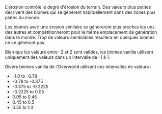 L'érosion contrôle le degré d'érosion du terrain. Des valeurs plus petites
décrivent des biomes qui se génèrent habituellement dans des zones plus plates du monde.

Les biomes avec une érosion similaire se génèreront plus proches les uns des autres 
et compétitionneront pour le même emplacement de génération dans le monde.
Trop de valeurs semblables résultera en quelques biomes ne se générant pas.

Bien que les valeurs entre -2 et 2 sont valides, les biomes vanilla utilisent uniquement
des valeurs dans un intervalle de -1 à 1.

Divers biomes vanilla de l'Overworld utilisent ces intervalles de valeurs :

* -1.0 to -0.78
* -0.78 to -0.375
* -0.375 to -0.2225
* -0.2225 to 0.05
* 0.05 to 0.45
* 0.45 to 0.5
* 0.55 to 1.0